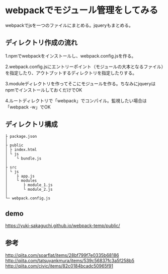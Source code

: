 # webpackでモジュール管理をしてみる
webpackでjsを一つのファイルにまとめる。jqueryもまとめる。

## ディレクトリ作成の流れ
1.npmでwebpackをインストールし、webpack.config.jsを作る。

2.webpack.config.jsにエントリーポイント（モジュールの大本となるファイル）を指定したり、アウトプットするディレクトリを指定したりする。

3.moduleディレクトリを作ってそこにモジュールを作る。ちなみにjqueryはnpmでインストールしておくだけでOK

4.ルートディレクトリで「webpack」でコンパイル。監視したい場合は「webpack -w」でOK

## ディレクトリ構成
~~~
├ package.json
│
├ public
│ ├ index.html
│ └ js
│    └ bundle.js
│
├ src
│ └ js
│    ├ app.js
│    └ modules
│       ├ module_1.js
│       └ module_2.js
│
└─ webpack.config.js
~~~

## demo
https://yuki-sakaguchi.github.io/webpack-temp/public/

## 参考
http://qiita.com/soarflat/items/28bf799f7e0335b68186
http://qiita.com/tatsuyankmura/items/539c56837fc3a5f258b5
http://qiita.com/civic/items/82c0184bcadc50965f91